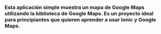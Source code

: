 ### Esta aplicación simple muestra un mapa de Google Maps utilizando la biblioteca de Google Maps. Es un proyecto ideal para principiantes que quieren aprender a usar Ionic y Google Maps.